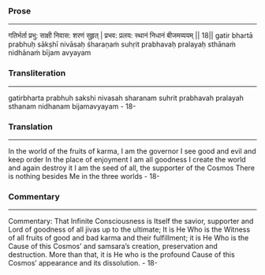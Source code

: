 ### Prose 
 --- 
गतिर्भर्ता प्रभु: साक्षी निवास: शरणं सुहृत् |
प्रभव: प्रलय: स्थानं निधानं बीजमव्ययम् || 18||
gatir bhartā prabhuḥ sākṣhī nivāsaḥ śharaṇaṁ suhṛit
prabhavaḥ pralayaḥ sthānaṁ nidhānaṁ bījam avyayam

### Transliteration 
 --- 
gatirbharta prabhuh sakshi nivasah sharanam suhrit prabhavah pralayah sthanam nidhanam bijamavyayam - 18-

### Translation 
 --- 
In the world of the fruits of karma, I am the governor I see good and evil and keep order In the place of enjoyment I am all goodness I create the world and again destroy it I am the seed of all, the supporter of the Cosmos There is nothing besides Me in the three worlds - 18-

### Commentary 
 --- 
Commentary: That Infinite Consciousness is Itself the savior, supporter and Lord of goodness of all jivas up to the ultimate; It is He Who is the Witness of all fruits of good and bad karma and their fulfillment; it is He Who is the Cause of this Cosmos’ and samsara’s creation, preservation and destruction. More than that, it is He who is the profound Cause of this Cosmos’ appearance and its dissolution. - 18-
